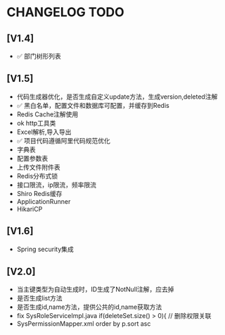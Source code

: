 # CHANGELOG TODO

## [V1.4]
- :white_check_mark: 部门树形列表

## [V1.5]
- 代码生成器优化，是否生成自定义update方法，生成version,deleted注解
- :white_check_mark: 黑白名单，配置文件和数据库可配置，并缓存到Redis
- Redis Cache注解使用
- ok http工具类
- Excel解析,导入导出
- :white_check_mark: 项目代码遵循阿里代码规范优化
- 字典表
- 配置参数表
- 上传文件附件表
- Redis分布式锁
- 接口限流，ip限流，频率限流
- Shiro Redis缓存
- ApplicationRunner
- HikariCP

## [V1.6]
- Spring security集成


## [V2.0]
- 当主键类型为自动生成时，ID生成了NotNull注解，应去掉
- 是否生成list方法
- 是否生成id,name方法，提供公共的id,name获取方法
- fix SysRoleServiceImpl.java if(deleteSet.size() > 0){ // 删除权限关联 
- SysPermissionMapper.xml order by p.sort asc
